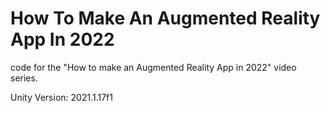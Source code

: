 # How To Make An Augmented Reality App In 2022

code for the "How to make an Augmented Reality App in 2022" video series.

Unity Version: 2021.1.17f1
